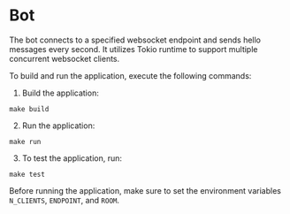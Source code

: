 Bot
===

The bot connects to a specified websocket endpoint and sends hello messages every second. It utilizes Tokio runtime to support multiple concurrent websocket clients.

To build and run the application, execute the following commands:

1. Build the application:

```
make build
```

2. Run the application:

```
make run
```

3. To test the application, run:

```
make test
```

Before running the application, make sure to set the environment variables `N_CLIENTS`, `ENDPOINT`, and `ROOM`.